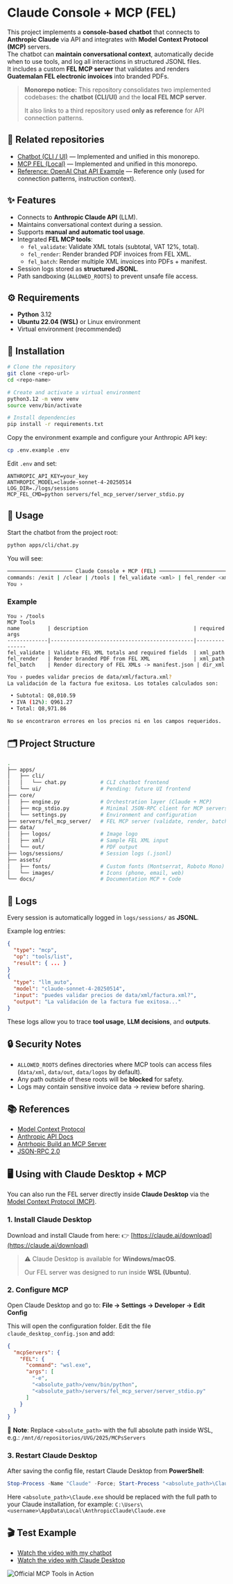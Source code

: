 # Claude Console + MCP (FEL)

This project implements a **console-based chatbot** that connects to **Anthropic Claude** via API and integrates with **Model Context Protocol (MCP)** servers.  
The chatbot can **maintain conversational context**, automatically decide when to use tools, and log all interactions in structured JSONL files.  
It includes a custom **FEL MCP server** that validates and renders **Guatemalan FEL electronic invoices** into branded PDFs.

> **Monorepo notice:** This repository consolidates two implemented codebases: the **chatbot (CLI/UI)** and the **local FEL MCP server**.  
>
> It also links to a third repository used **only as reference** for API connection patterns.

## 🔗 Related repositories

- [Chatbot (CLI / UI)](https://github.com/JosueSay/ChatBotMCP) — Implemented and unified in this monorepo.
- [MCP FEL (Local)](https://github.com/JosueSay/MCPLocalFEL) — Implemented and unified in this monorepo.
- [Reference: OpenAI Chat API Example](https://github.com/JosueSay/Selectivo_IA/blob/main/docs_assistant/README.md) — Reference only (used for connection patterns, instruction context).

## ✨ Features

- Connects to **Anthropic Claude API** (LLM).
- Maintains conversational context during a session.
- Supports **manual and automatic tool usage**.
- Integrated **FEL MCP tools**:
  - `fel_validate`: Validate XML totals (subtotal, VAT 12%, total).
  - `fel_render`: Render branded PDF invoices from FEL XML.
  - `fel_batch`: Render multiple XML invoices into PDFs + manifest.
- Session logs stored as **structured JSONL**.
- Path sandboxing (`ALLOWED_ROOTS`) to prevent unsafe file access.

## ⚙️ Requirements

- **Python** 3.12
- **Ubuntu 22.04 (WSL)** or Linux environment
- Virtual environment (recommended)

## 🔧 Installation

```bash
# Clone the repository
git clone <repo-url>
cd <repo-name>

# Create and activate a virtual environment
python3.12 -m venv venv
source venv/bin/activate

# Install dependencies
pip install -r requirements.txt
```

Copy the environment example and configure your Anthropic API key:

```bash
cp .env.example .env
```

Edit `.env` and set:

```env
ANTHROPIC_API_KEY=your_key
ANTHROPIC_MODEL=claude-sonnet-4-20250514
LOG_DIR=./logs/sessions
MCP_FEL_CMD=python servers/fel_mcp_server/server_stdio.py
```

## 🚀 Usage

Start the chatbot from the project root:

```bash
python apps/cli/chat.py
```

You will see:

```bash
───────────────────── Claude Console + MCP (FEL) ──────────────────────
commands: /exit | /clear | /tools | fel_validate <xml> | fel_render <xml> | fel_batch <dir_xml>
You ›
```

### Example

```text
You › /tools
MCP Tools
name         | description                                  | required args
-------------|----------------------------------------------|---------------
fel_validate | Validate FEL XML totals and required fields  | xml_path
fel_render   | Render branded PDF from FEL XML              | xml_path
fel_batch    | Render directory of FEL XMLs -> manifest.json | dir_xml
```

```bash
You › puedes validar precios de data/xml/factura.xml?
La validación de la factura fue exitosa. Los totales calculados son:

 • Subtotal: Q8,010.59
 • IVA (12%): Q961.27
 • Total: Q8,971.86

No se encontraron errores en los precios ni en los campos requeridos.
```

## 🗂 Project Structure

```bash
.
├── apps/
│   ├── cli/
│   │   └── chat.py           # CLI chatbot frontend
│   └── ui/                   # Pending: future UI frontend
├── core/
│   ├── engine.py             # Orchestration layer (Claude + MCP)
│   ├── mcp_stdio.py          # Minimal JSON-RPC client for MCP servers
│   └── settings.py           # Environment and configuration
├── servers/fel_mcp_server/   # FEL MCP server (validate, render, batch)
├── data/
│   ├── logos/                # Image logo
│   ├── xml/                  # Sample FEL XML input
│   └── out/                  # PDF output
├── logs/sessions/            # Session logs (.jsonl)
├── assets/
│   ├── fonts/                # Custom fonts (Montserrat, Roboto Mono)
│   └── images/               # Icons (phone, email, web)
└── docs/                     # Documentation MCP + Code
```

## 📝 Logs

Every session is automatically logged in `logs/sessions/` as **JSONL**.

Example log entries:

```json
{
  "type": "mcp",
  "op": "tools/list",
  "result": { ... }
}
{
  "type": "llm_auto",
  "model": "claude-sonnet-4-20250514",
  "input": "puedes validar precios de data/xml/factura.xml?",
  "output": "La validación de la factura fue exitosa..."
}
```

These logs allow you to trace **tool usage**, **LLM decisions**, and **outputs**.

## 🔒 Security Notes

- `ALLOWED_ROOTS` defines directories where MCP tools can access files (`data/xml`, `data/out`, `data/logos` by default).
- Any path outside of these roots will be **blocked** for safety.
- Logs may contain sensitive invoice data -> review before sharing.

## 📚 References

- [Model Context Protocol](https://modelcontextprotocol.io/)
- [Anthropic API Docs](https://docs.anthropic.com/en/api)
- [Antrhopic Build an MCP Server](https://modelcontextprotocol.io/quickstart/server)
- [JSON-RPC 2.0](https://www.jsonrpc.org/)

## 🖥️ Using with Claude Desktop + MCP

You can also run the FEL server directly inside **Claude Desktop** via the [Model Context Protocol (MCP)](https://modelcontextprotocol.io).

### 1. Install Claude Desktop

Download and install Claude from here:
👉 [https://claude.ai/download](https://claude.ai/download)

> ⚠️ Claude Desktop is available for **Windows/macOS**.
>
> Our FEL server was designed to run inside **WSL (Ubuntu)**.

### 2. Configure MCP

Open Claude Desktop and go to:
**File -> Settings -> Developer -> Edit Config**

This will open the configuration folder. Edit the file `claude_desktop_config.json` and add:

```json
{
  "mcpServers": {
    "FEL": {
      "command": "wsl.exe",
      "args": [
        "-e",
        "<absolute_path>/venv/bin/python",
        "<absolute_path>/servers/fel_mcp_server/server_stdio.py"
      ]
    }
  }
}
```

🔑 **Note**:
Replace `<absolute_path>` with the full absolute path inside WSL, e.g.:
`/mnt/d/repositorios/UVG/2025/MCPsServers`

### 3. Restart Claude Desktop

After saving the config file, restart Claude Desktop from **PowerShell**:

```powershell
Stop-Process -Name "Claude" -Force; Start-Process "<absolute_path>\Claude.exe"
```

Here `<absolute_path>\Claude.exe` should be replaced with the full path to your Claude installation, for example:
`C:\Users\<username>\AppData\Local\AnthropicClaude\Claude.exe`

## 🎬 Test Example

- [Watch the video with my chatbot](https://youtu.be/RaGJxHGllNY)
- [Watch the video with Claude Desktop](https://youtu.be/_vuhF7jKm1M)

![Official MCP Tools in Action](./images/image.png)
